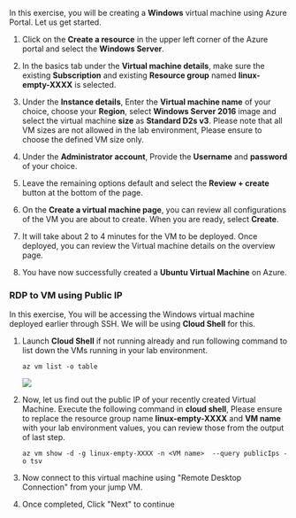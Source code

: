 In this exercise, you will be creating a **Windows** virtual machine using Azure Portal. Let us get started.

1. Click on the **Create a resource** in the upper left corner of the Azure portal and select the  **Windows Server**.

   
2. In the basics tab under the **Virtual machine details**, make sure the existing **Subscription** and existing  **Resource group** named **linux-empty-XXXX** is selected.

   
3. Under the **Instance details**, Enter the **Virtual machine name** of your choice, choose your **Region**, select **Windows Server 2016** image and select the virtual machine **size** as **Standard D2s v3**. Please note that all VM sizes are not allowed in the lab environment, Please ensure to choose the defined VM size only.
   
   
4. Under the **Administrator account**, Provide the **Username** and **password** of your choice.


5. Leave the remaining options default and select the **Review + create** button at the bottom of the page.

6. On the **Create a virtual machine page**, you can review all configurations of the VM you are about to create. When you are ready, select **Create**.

   
7. It will take about 2 to 4 minutes for the VM to be deployed. Once deployed, you can review the Virtual machine details on the overview page. 

   
8. You have now successfully created a **Ubuntu Virtual Machine** on Azure. 

### RDP to VM using Public IP
In this exercise, You will be accessing the Windows virtual machine deployed earlier through SSH. We will be using **Cloud Shell** for this.

1. Launch **Cloud Shell** if not running already and run following command to list down the VMs running in your lab environment.

       az vm list -o table       
   
   ![](images/linux4.png)
   
2. Now, let us find out the public IP of your recently created Virtual Machine. Execute the following command in **cloud shell**, Please ensure to replace the resource group name **linux-empty-XXXX** and **VM name** with your lab environment values, you can review those from the output of last step.

       az vm show -d -g linux-empty-XXXX -n <VM name>  --query publicIps -o tsv

3. Now connect to this virtual machine using "Remote Desktop Connection" from your jump VM. 

4. Once completed, Click "Next" to continue
